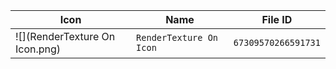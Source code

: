 | Icon | Name | File ID |
| ---  | ---  | ---     |
| ![](RenderTexture On Icon.png) | `RenderTexture On Icon` | `67309570266591731` |
